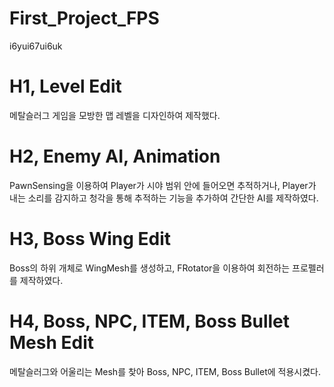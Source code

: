 # First_Project_FPS


i6yui67ui6uk
# H1, Level Edit  
메탈슬러그 게임을 모방한 맵 레벨을 디자인하여 제작했다.

# H2, Enemy AI, Animation  
PawnSensing을 이용하여 Player가 시야 범위 안에 들어오면 추적하거나, Player가 내는 소리를 감지하고 청각을 통해 추적하는 기능을 추가하여 간단한 AI를 제작하였다.

# H3, Boss Wing Edit
Boss의 하위 개체로 WingMesh를 생성하고, FRotator을 이용하여 회전하는 프로펠러를 제작하였다.

# H4, Boss, NPC, ITEM, Boss Bullet Mesh Edit
메탈슬러그와 어울리는 Mesh를 찾아 Boss, NPC, ITEM, Boss Bullet에 적용시켰다.
